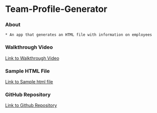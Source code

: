 # Team-Profile-Generator

### About
    * An app that generates an HTML file with information on employees

### Walkthrough Video

[Link to Walkthrough Video](https://drive.google.com/file/d/14wjtatQVwPHJvOVWjCvx5QCJiVUdRoN6/view)

### Sample HTML File

[Link to Sample html file](https://github.com/israel0688/Team-Profile-Generator/blob/master/dist/index.html)

### GitHub Repository 

[Link to Github Repository](https://github.com/israel0688/Team-Profile-Generator)
